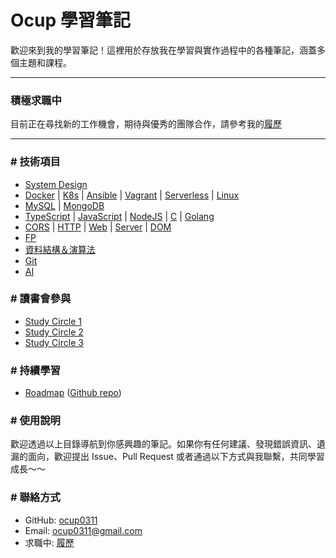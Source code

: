 # Ocup 學習筆記

歡迎來到我的學習筆記！這裡用於存放我在學習與實作過程中的各種筆記，涵蓋多個主題和課程。

---

### 積極求職中

目前正在尋找新的工作機會，期待與優秀的團隊合作，請參考我的[履歷](https://bit.ly/chiawei-huang-resume)

---

### # 技術項目

- [System Design](./System/README.md)
- [Docker](./DevOps/Docker/note/note.md) | [K8s](./DevOps/Kubernetes/note/note.md) | [Ansible](./DevOps/Ansible/note/note.md) | [Vagrant](./DevOps/Vagrant/note/note.md) | [Serverless](./Cloud/Serverless/note/note.md) | [Linux](./OS/Linux/note/base.md)
- [MySQL](./DataBase/note/MySQL/note.md) | [MongoDB](./DataBase/note/MongoDB/note.md)
- [TypeScript](./Language/TypeScript/note/base.md) | [JavaScript](./Language/JavaScript/note/base.md) | [NodeJS](./Language/JavaScript/note/Node.md) | [C](./Language/C/note/base.md) | [Golang](./Language/Golang/note/base.md)
- [CORS](./Web/note/CORS.md) | [HTTP](./Web/note/HTTP.md) | [Web](./Web/note/Web.md) | [Server](./Web/note/Server.md) | [DOM](./FrontEnd/note/DOM.md)
- [FP](./Pattern/FP/note/base.md)
- [資料結構＆演算法](https://github.com/ocup0311/Algorithm)
- [Git](./Tool/Git/note/note.md)
- [AI](./AI/Generative%20AI/note/note.md)

### # 讀書會參與

- [Study Circle 1](./Study%20Circle/IT%20Book%20Club/README.md)
- [Study Circle 2](./Study%20Circle/宇杯多菜/OSTEP/README.md)
- [Study Circle 3](./Study%20Circle/Software%20Engineering%20Book%20Club/README.md)

### # 持續學習

- [Roadmap](https://roadmap.sh/) ([Github repo](https://github.com/kamranahmedse/developer-roadmap))

### # 使用說明

歡迎透過以上目錄導航到你感興趣的筆記。如果你有任何建議、發現錯誤資訊、遺漏的面向，歡迎提出 Issue、Pull Request 或者通過以下方式與我聯繫，共同學習成長～～

### # 聯絡方式

- GitHub: [ocup0311](https://github.com/ocup0311)
- Email: [ocup0311@gmail.com](mailto:ocup0311@gmail.com)
- 求職中: [履歷](https://bit.ly/chiawei-huang-resume)
